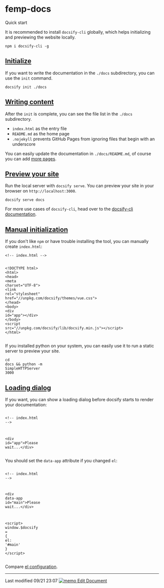 # femp-docs

<article class="markdown-section" id="main"><span>Quick start</span></a></h1><p>It is recommended to install <code>docsify-cli</code> globally, which helps initializing and previewing the website locally.</p><pre v-pre="" data-lang="bash"><code class="lang-bash"><span class="token function">npm</span> i docsify-cli -g</code></pre><h2 id="initialize"><a href="#/quickstart?id=initialize" data-id="initialize" class="anchor"><span>Initialize</span></a></h2><p>If you want to write the documentation in the <code>./docs</code> subdirectory, you can use the <code>init</code> command.</p><pre v-pre="" data-lang="bash"><code class="lang-bash">docsify init ./docs</code></pre><h2 id="writing-content"><a href="#/quickstart?id=writing-content" data-id="writing-content" class="anchor"><span>Writing content</span></a></h2><p>After the <code>init</code> is complete, you can see the file list in the <code>./docs</code> subdirectory.</p><ul>
<li><code>index.html</code> as the entry file</li>
<li><code>README.md</code> as the home page</li>
<li><code>.nojekyll</code> prevents GitHub Pages from ignoring files that begin with an underscore</li>
</ul>
<p>You can easily update the documentation in <code>./docs/README.md</code>, of course you can add <a href="#/more-pages">more pages</a>.</p><h2 id="preview-your-site"><a href="#/quickstart?id=preview-your-site" data-id="preview-your-site" class="anchor"><span>Preview your site</span></a></h2><p>Run the local server with <code>docsify serve</code>. You can preview your site in your browser on <code>http://localhost:3000</code>.</p><pre v-pre="" data-lang="bash"><code class="lang-bash">docsify serve docs</code></pre><p class="warn">For more use cases of <code>docsify-cli</code>, head over to the <a href="https://github.com/QingWei-Li/docsify-cli" target="_blank">docsify-cli documentation</a>.</p><h2 id="manual-initialization"><a href="#/quickstart?id=manual-initialization" data-id="manual-initialization" class="anchor"><span>Manual initialization</span></a></h2><p>If you don't like <code>npm</code> or have trouble installing the tool, you can manually create <code>index.html</code>:</p><pre v-pre="" data-lang="html"><code class="lang-html"><span class="token comment" spellcheck="true">&lt;!-- index.html --&gt;</span>

<span class="token doctype">&lt;!DOCTYPE html&gt;</span>
<span class="token tag"><span class="token tag"><span class="token punctuation">&lt;</span>html</span><span class="token punctuation">&gt;</span></span>
<span class="token tag"><span class="token tag"><span class="token punctuation">&lt;</span>head</span><span class="token punctuation">&gt;</span></span>
  <span class="token tag"><span class="token tag"><span class="token punctuation">&lt;</span>meta</span> <span class="token attr-name">charset</span><span class="token attr-value"><span class="token punctuation">=</span><span class="token punctuation">"</span>UTF-8<span class="token punctuation">"</span></span><span class="token punctuation">&gt;</span></span>
  <span class="token tag"><span class="token tag"><span class="token punctuation">&lt;</span>link</span> <span class="token attr-name">rel</span><span class="token attr-value"><span class="token punctuation">=</span><span class="token punctuation">"</span>stylesheet<span class="token punctuation">"</span></span> <span class="token attr-name">href</span><span class="token attr-value"><span class="token punctuation">=</span><span class="token punctuation">"</span>//unpkg.com/docsify/themes/vue.css<span class="token punctuation">"</span></span><span class="token punctuation">&gt;</span></span>
<span class="token tag"><span class="token tag"><span class="token punctuation">&lt;/</span>head</span><span class="token punctuation">&gt;</span></span>
<span class="token tag"><span class="token tag"><span class="token punctuation">&lt;</span>body</span><span class="token punctuation">&gt;</span></span>
  <span class="token tag"><span class="token tag"><span class="token punctuation">&lt;</span>div</span> <span class="token attr-name">id</span><span class="token attr-value"><span class="token punctuation">=</span><span class="token punctuation">"</span>app<span class="token punctuation">"</span></span><span class="token punctuation">&gt;</span></span><span class="token tag"><span class="token tag"><span class="token punctuation">&lt;/</span>div</span><span class="token punctuation">&gt;</span></span>
<span class="token tag"><span class="token tag"><span class="token punctuation">&lt;/</span>body</span><span class="token punctuation">&gt;</span></span>
<span class="token tag"><span class="token tag"><span class="token punctuation">&lt;</span>script</span> <span class="token attr-name">src</span><span class="token attr-value"><span class="token punctuation">=</span><span class="token punctuation">"</span>//unpkg.com/docsify/lib/docsify.min.js<span class="token punctuation">"</span></span><span class="token punctuation">&gt;</span></span><span class="token script language-javascript"></span><span class="token tag"><span class="token tag"><span class="token punctuation">&lt;/</span>script</span><span class="token punctuation">&gt;</span></span>
<span class="token tag"><span class="token tag"><span class="token punctuation">&lt;/</span>html</span><span class="token punctuation">&gt;</span></span></code></pre><p>If you installed python on your system, you can easily use it to run a static server to preview your site.</p><pre v-pre="" data-lang="bash"><code class="lang-bash"><span class="token function">cd</span> docs <span class="token operator">&amp;&amp;</span> python -m SimpleHTTPServer 3000</code></pre><h2 id="loading-dialog"><a href="#/quickstart?id=loading-dialog" data-id="loading-dialog" class="anchor"><span>Loading dialog</span></a></h2><p>If you want, you can show a loading dialog before docsify starts to render your documentation:</p><pre v-pre="" data-lang="html"><code class="lang-html">  <span class="token comment" spellcheck="true">&lt;!-- index.html --&gt;</span>

  <span class="token tag"><span class="token tag"><span class="token punctuation">&lt;</span>div</span> <span class="token attr-name">id</span><span class="token attr-value"><span class="token punctuation">=</span><span class="token punctuation">"</span>app<span class="token punctuation">"</span></span><span class="token punctuation">&gt;</span></span>Please wait...<span class="token tag"><span class="token tag"><span class="token punctuation">&lt;/</span>div</span><span class="token punctuation">&gt;</span></span></code></pre><p>You should set the <code>data-app</code> attribute if you changed <code>el</code>:</p><pre v-pre="" data-lang="html"><code class="lang-html">  <span class="token comment" spellcheck="true">&lt;!-- index.html --&gt;</span>

  <span class="token tag"><span class="token tag"><span class="token punctuation">&lt;</span>div</span> <span class="token attr-name">data-app</span> <span class="token attr-name">id</span><span class="token attr-value"><span class="token punctuation">=</span><span class="token punctuation">"</span>main<span class="token punctuation">"</span></span><span class="token punctuation">&gt;</span></span>Please wait...<span class="token tag"><span class="token tag"><span class="token punctuation">&lt;/</span>div</span><span class="token punctuation">&gt;</span></span>

  <span class="token tag"><span class="token tag"><span class="token punctuation">&lt;</span>script</span><span class="token punctuation">&gt;</span></span><span class="token script language-javascript">
    window<span class="token punctuation">.</span>$docsify <span class="token operator">=</span> <span class="token punctuation">{</span>
      el<span class="token punctuation">:</span> <span class="token string">'#main'</span>
    <span class="token punctuation">}</span>
  </span><span class="token tag"><span class="token tag"><span class="token punctuation">&lt;/</span>script</span><span class="token punctuation">&gt;</span></span></code></pre><p>Compare <a href="#/configuration?id=el">el configuration</a>.</p><hr>
<p>Last modified 09/21 23:07 <a href="https://github.com/QingWei-Li/docsify/blob/master/docs/quickstart.md" target="_blank"><img class="emoji" src="https://assets-cdn.github.com/images/icons/emoji/memo.png" alt="memo"> Edit Document</a></p></article>
